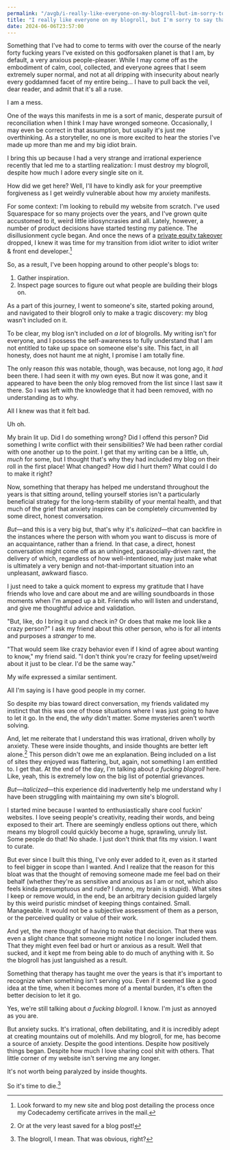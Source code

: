 ```yaml
---
permalink: "/avgb/i-really-like-everyone-on-my-blogroll-but-im-sorry-to-say-that-it-must-die/index.html"
title: "I really like everyone on my blogroll, but I'm sorry to say that it must die"
date: 2024-06-06T23:57:00
---
```


Something that I've had to come to terms with over the course of the nearly forty fucking years I've existed on this godforsaken planet is that I am, by default, a very anxious people-pleaser. While I may come off as the embodiment of calm, cool, collected, and everyone agrees that I seem extremely super normal, and not at all dripping with insecurity about nearly every goddamned facet of my entire being... I have to pull back the veil, dear reader, and admit that it's all a ruse. 

I am a mess.

One of the ways this manifests in me is a sort of manic, desperate pursuit of reconciliation when I think I may have wronged someone. Occasionally, I may even be correct in that assumption, but usually it's just me overthinking. As a storyteller, no one is more excited to hear the stories I've made up more than me and my big idiot brain. 

I bring this up because I had a very strange and irrational experience recently that led me to a startling realization: I must destroy my blogroll, despite how much I adore every single site on it.

How did we get here? Well, I'll have to kindly ask for your preemptive forgiveness as I get weirdly vulnerable about how my anxiety manifests.

For some context: I'm looking to rebuild my website from scratch. I've used Squarespace for so many projects over the years, and I've grown quite accustomed to it, weird little idiosyncrasies and all. Lately, however, a number of product decisions have started testing my patience. The disillusionment cycle began. And once the news of a [private equity takeover](https://investors.squarespace.com/news-events-financials/investor-news/news-details/2024/Squarespace-to-Go-Private-in-6.9B-All-Cash-Transaction-with-Permira/default.aspx) dropped, I knew it was time for my transition from idiot writer to idiot writer & front end developer.[^1]

So, as a result, I've been hopping around to other people's blogs to:

1. Gather inspiration.
2. Inspect page sources to figure out what people are building their blogs on.

As a part of this journey, I went to someone's site, started poking around, and navigated to their blogroll only to make a tragic discovery: my blog wasn't included on it.

To be clear, my blog isn't included on *a lot* of blogrolls. My writing isn't for everyone, and I possess the self-awareness to fully understand that I am not entitled to take up space on someone else's site. This fact, in all honesty, does not haunt me at night, I promise I am totally fine.

The only reason *this* was notable, though, was because, not long ago, it *had* been there. I had seen it with my own eyes. But now it was gone, and it appeared to have been the only blog removed from the list since I last saw it there. So I was left with the knowledge that it had been removed, with no understanding as to why.

All I knew was that it felt bad.

Uh oh.

My brain lit up. Did I do something wrong? Did I offend this person? Did something I write conflict with their sensibilities? We had been rather cordial with one another up to the point. I get that my writing can be a little, uh, *much* for some, but I thought that's why they had included my blog on their roll in the first place! What changed? How did I hurt them? What could I do to make it right?

Now, something that therapy has helped me understand throughout the years is that sitting around, telling yourself stories isn't a particularly beneficial strategy for the long-term stability of your mental health, and that much of the grief that anxiety inspires can be completely circumvented by some direct, honest conversation.

*But*—and this is a very big but, that's why it's *italicized*—that can backfire in the instances where the person with whom you want to discuss is more of an acquaintance, rather than a friend. In that case, a direct, honest conversation might come off as an unhinged, parasocially-driven rant, the delivery of which, regardless of how well-intentioned, may just make what is ultimately a very benign and not-that-important situation into an unpleasant, awkward fiasco.

I just need to take a quick moment to express my gratitude that I have friends who love and care about me and are willing soundboards in those moments when I'm amped up a bit. Friends who will listen and understand, and give me thoughtful advice and validation.

"But, like, do I bring it up and check in? Or does that make me look like a crazy person?" I ask my friend about this other person, who is for all intents and purposes a *stranger* to me.

"That would seem like crazy behavior even if I kind of agree about wanting to know," my friend said. "I don't think you're crazy for feeling upset/weird about it just to be clear. I'd be the same way."

My wife expressed a similar sentiment.

All I'm saying is I have good people in my corner.

So despite my bias toward direct conversation, my friends validated my instinct that this was one of those situations where I was just going to have to let it go. In the end, the *why* didn't matter. Some mysteries aren't worth solving.

And, let me reiterate that I understand this was irrational, driven wholly by anxiety. These were inside thoughts, and inside thoughts are better left alone.[^2] This person didn't owe me an explanation. Being included on a list of sites they enjoyed was flattering, but, again, not something I am entitled to. I get that. At the end of the day, I'm talking about *a fucking blogroll* here. Like, yeah, this is extremely low on the big list of potential grievances.

*But*—*italicized*—this experience did inadvertently help me understand why I have been struggling with maintaining my own site's blogroll.

I started mine because I wanted to enthusiastically share cool fuckin' websites. I love seeing people's creativity, reading their words, and being exposed to their art. There are seemingly endless options out there, which means my blogroll could quickly become a huge, sprawling, unruly list. Some people do that! No shade. I just don't think that fits my vision. I want to curate.

But ever since I built this thing, I've only ever added to it, even as it started to feel bigger in scope than I wanted. And I realize that the reason for this bloat was that the thought of removing someone made me feel bad on their behalf (whether they're as sensitive and anxious as I am or not, which also feels kinda presumptuous and rude? I dunno, my brain is stupid). What sites I keep or remove would, in the end, be an arbitrary decision guided largely by this weird puristic mindset of keeping things contained. Small. Manageable. It would not be a subjective assessment of them as a person, or the perceived quality or value of their work.

And yet, the mere thought of having to make that decision. That there was even a slight chance that someone might notice I no longer included them. That they might even feel bad or hurt or anxious as a result. Well that sucked, and it kept me from being able to do much of anything with it. So the blogroll has just languished as a result.

Something that therapy has taught me over the years is that it's important to recognize when something isn't serving you. Even if it seemed like a good idea at the time, when it becomes more of a mental burden, it's often the better decision to let it go.

Yes, we're still talking about *a fucking blogroll*. I know. I'm just as annoyed as you are.

But anxiety sucks. It's irrational, often debilitating, and it is incredibly adept at creating mountains out of molehills. And my blogroll, for me, has become a source of anxiety. Despite the good intentions. Despite how positively things began. Despite how much I love sharing cool shit with others. That little corner of my website isn't serving me any longer.

It's not worth being paralyzed by inside thoughts.

So it's time to die.[^3]


[^1]: Look forward to my new site and blog post detailing the process once my Codecademy certificate arrives in the mail.
[^2]: Or at the very least saved for a blog post!
[^3]: The blogroll, I mean. That was obvious, right?
